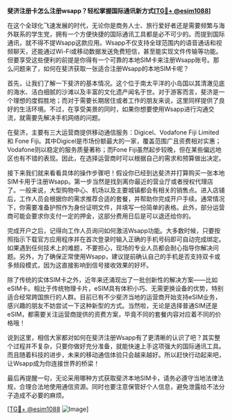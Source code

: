 **斐济注册卡怎么注册wsapp？轻松掌握国际通讯新方式[[TG💪+ @esim1088](https://t.me/s/esim1088)]**

在这个全球化飞速发展的时代，无论你是商务人士、旅行爱好者还是需要频繁与海外联系的学生党，拥有一个方便快捷的国际通讯工具都是必不可少的。而提到国际通讯，就不得不提Wsapp这款应用。Wsapp不仅支持全球范围内的语音通话和视频聊天，还能通过Wi-Fi或移动数据发送免费短信，甚至能实现文件传输等功能。但要享受这些便利的前提是你得有一个可靠的本地SIM卡来注册Wsapp账号。那么问题来了，如何在斐济获取一张适合注册Wsapp的本地SIM卡呢？

首先，让我们了解一下斐济的基本情况。这个位于南太平洋的小岛国以其清澈见底的海水、洁白细腻的沙滩以及丰富的文化遗产闻名于世。对于游客而言，斐济是一个理想的度假胜地；而对于需要长期居住或者工作的朋友来说，这里同样提供了良好的生活环境。不过，在享受美景的同时，如果你想要使用Wsapp进行沟通交流，就需要先解决手机网络的问题。

在斐济，主要有三大运营商提供移动通信服务：Digicel、Vodafone Fiji Limited 和 Fone Fiji。其中Digicel是市场份额最大的一家，覆盖范围广且资费相对实惠；Vodafone则以稳定的服务质量著称；而Fone Fiji虽然起步较晚，但在某些偏远地区也有不错的表现。因此，在选择运营商时可以根据自己的需求和预算做出决定。

接下来我们就来看看具体的操作步骤吧！假设你已经到达斐济并打算购买一张本地SIM卡用于注册Wsapp。第一步当然是找到离你最近的营业厅或者授权代理店了。一般来说，大型购物中心、机场以及主要城镇都会有相关的销售点。进入店铺后，工作人员会根据你的需求推荐合适的套餐，并帮助你完成开户手续。通常情况下，你需要准备护照作为身份证明文件，并填写一份简单的表格。此外，部分运营商可能会要求你支付一定的押金，这部分费用日后是可以退还给你的。

完成开户之后，记得向工作人员询问如何激活Wsapp功能。大多数时候，只要按照指示下载官方应用程序并在首次登录时输入正确的手机号码即可自动完成绑定。如果遇到任何技术上的难题，不要担心，现场的专业人员都会耐心指导你解决问题。另外，为了确保正常使用Wsapp，建议提前确认自己的手机是否支持双卡或多频段模式，因为这直接影响到信号接收效果的好坏。

除了传统的实体SIM卡之外，近年来还涌现出了一批创新性的解决方案——比如eSIM卡。相比于传统物理卡片，eSIM具有体积小巧、无需更换设备的优势，特别适合经常跨国旅行的人群。目前已有不少斐济当地的运营商开始支持eSIM业务，感兴趣的朋友不妨尝试一下这种新型的方式。当然啦，无论是选择普通SIM还是eSIM，都需要关注运营商提供的资费方案，毕竟不同的套餐内容对应着不同的价格哦！

说到这里，相信大家都对如何在斐济注册Wsapp有了更清晰的认识了吧？其实整个过程并不复杂，只要你做好充分准备，就能快速上手这项强大的国际通讯工具。而且随着科技的进步，未来的移动通信体验只会越来越好。所以赶快行动起来吧，让Wsapp成为你连接世界的桥梁！

最后再提醒一句，无论采用哪种方式获取斐济本地SIM卡，请务必遵守当地法律法规，合理合法地使用通信资源。同时也要注意保管好个人信息，避免泄露给不法分子造成不必要的麻烦。

[[TG💪+ @esim1088](https://t.me/s/esim1088) ![Image](https://i.postimg.cc/4NQfJmqS/Snipaste-2025-05-13-00-14-12.png)]